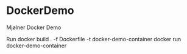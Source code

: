 # DockerDemo
Mjølner Docker Demo

Run
docker build . -f Dockerfile -t docker-demo-container
docker run docker-demo-container

